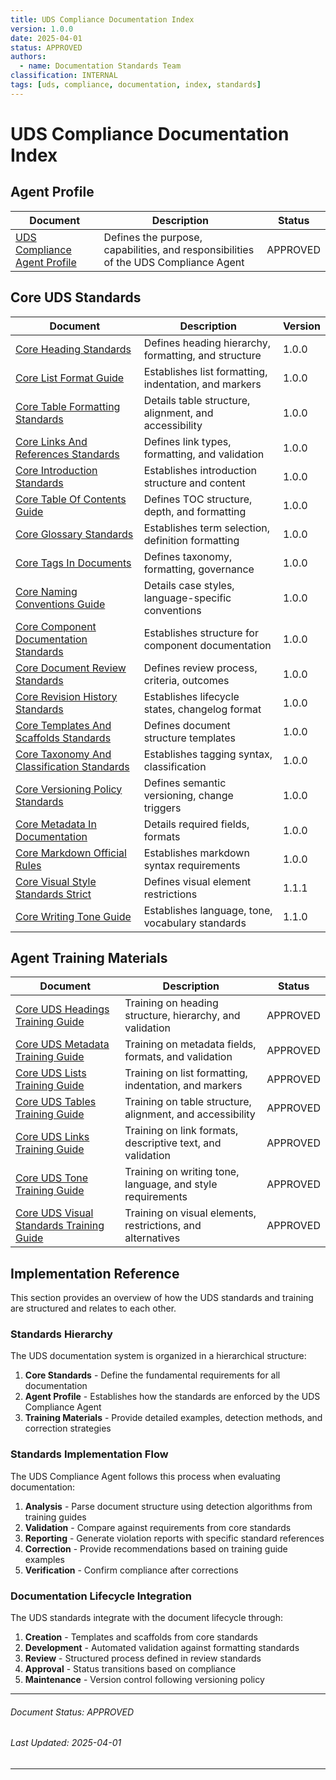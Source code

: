 ```yaml
---
title: UDS Compliance Documentation Index
version: 1.0.0
date: 2025-04-01
status: APPROVED
authors:
  - name: Documentation Standards Team
classification: INTERNAL
tags: [uds, compliance, documentation, index, standards]
---
```


# UDS Compliance Documentation Index

## Agent Profile

| Document | Description | Status |
|----------|-------------|--------|
| [UDS Compliance Agent Profile](../../agent-instructions/profiles/uds-compliance-agent-profile.md) | Defines the purpose, capabilities, and responsibilities of the UDS Compliance Agent | APPROVED |

## Core UDS Standards

| Document | Description | Version |
|----------|-------------|---------|
| [Core Heading Standards](../../core-standards/formatting/core-heading-standards.md) | Defines heading hierarchy, formatting, and structure | 1.0.0 |
| [Core List Format Guide](../../core-standards/formatting/core-list-format-guide.md) | Establishes list formatting, indentation, and markers | 1.0.0 |
| [Core Table Formatting Standards](../../core-standards/formatting/core-table-formatting-standards.md) | Details table structure, alignment, and accessibility | 1.0.0 |
| [Core Links And References Standards](../../core-standards/formatting/core-links-and-references-standards.md) | Defines link types, formatting, and validation | 1.0.0 |
| [Core Introduction Standards](../../core-standards/formatting/core-introduction-standards.md) | Establishes introduction structure and content | 1.0.0 |
| [Core Table Of Contents Guide](../../core-standards/formatting/core-table-of-contents-guide.md) | Defines TOC structure, depth, and formatting | 1.0.0 |
| [Core Glossary Standards](../../core-standards/formatting/core-glossary-standards.md) | Establishes term selection, definition formatting | 1.0.0 |
| [Core Tags In Documents](../../core-standards/metadata/core-tags-in-documents.md) | Defines taxonomy, formatting, governance | 1.0.0 |
| [Core Naming Conventions Guide](../../core-standards/metadata/core-naming-conventions-guide.md) | Details case styles, language-specific conventions | 1.0.0 |
| [Core Component Documentation Standards](../../core-standards/compliance/core-component-documentation-standards.md) | Establishes structure for component documentation | 1.0.0 |
| [Core Document Review Standards](../../core-standards/structure/core-document-review-standards.md) | Defines review process, criteria, outcomes | 1.0.0 |
| [Core Revision History Standards](../../core-standards/structure/core-revision-history-standards.md) | Establishes lifecycle states, changelog format | 1.0.0 |
| [Core Templates And Scaffolds Standards](../../core-standards/compliance/core-templates-and-scaffolds-standards.md) | Defines document structure templates | 1.0.0 |
| [Core Taxonomy And Classification Standards](../../core-standards/compliance/core-taxonomy-and-classification-standards.md) | Establishes tagging syntax, classification | 1.0.0 |
| [Core Versioning Policy Standards](../../core-standards/structure/core-versioning-policy-standards.md) | Defines semantic versioning, change triggers | 1.0.0 |
| [Core Metadata In Documentation](../../core-standards/metadata/core-metadata-in-documentation.md) | Details required fields, formats | 1.0.0 |
| [Core Markdown Official Rules](../../core-standards/formatting/core-markdown-official-rules.md) | Establishes markdown syntax requirements | 1.0.0 |
| [Core Visual Style Standards Strict](../../core-standards/visual-and-tone/core-visual-style-standards-strict.md) | Defines visual element restrictions | 1.1.1 |
| [Core Writing Tone Guide](../../core-standards/visual-and-tone/core-writing-tone-guide.md) | Establishes language, tone, vocabulary standards | 1.1.0 |

## Agent Training Materials

| Document | Description | Status |
|----------|-------------|--------|
| [Core UDS Headings Training Guide](../training/core-uds-headings-training-guide.md) | Training on heading structure, hierarchy, and validation | APPROVED |
| [Core UDS Metadata Training Guide](../training/core-uds-metadata-training-guide.md) | Training on metadata fields, formats, and validation | APPROVED |
| [Core UDS Lists Training Guide](../training/core-uds-lists-training-guide.md) | Training on list formatting, indentation, and markers | APPROVED |
| [Core UDS Tables Training Guide](../training/core-uds-tables-training-guide.md) | Training on table structure, alignment, and accessibility | APPROVED |
| [Core UDS Links Training Guide](../training/core-uds-links-training-guide.md) | Training on link formats, descriptive text, and validation | APPROVED |
| [Core UDS Tone Training Guide](../training/core-uds-tone-training-guide.md) | Training on writing tone, language, and style requirements | APPROVED |
| [Core UDS Visual Standards Training Guide](../training/core-uds-visual-standards-training-guide.md) | Training on visual elements, restrictions, and alternatives | APPROVED |

## Implementation Reference

This section provides an overview of how the UDS standards and training are structured and relates to each other.

### Standards Hierarchy

The UDS documentation system is organized in a hierarchical structure:

1. **Core Standards** - Define the fundamental requirements for all documentation
2. **Agent Profile** - Establishes how the standards are enforced by the UDS Compliance Agent
3. **Training Materials** - Provide detailed examples, detection methods, and correction strategies

### Standards Implementation Flow

The UDS Compliance Agent follows this process when evaluating documentation:

1. **Analysis** - Parse document structure using detection algorithms from training guides
2. **Validation** - Compare against requirements from core standards
3. **Reporting** - Generate violation reports with specific standard references
4. **Correction** - Provide recommendations based on training guide examples
5. **Verification** - Confirm compliance after corrections

### Documentation Lifecycle Integration

The UDS standards integrate with the document lifecycle through:

1. **Creation** - Templates and scaffolds from core standards
2. **Development** - Automated validation against formatting standards
3. **Review** - Structured process defined in review standards
4. **Approval** - Status transitions based on compliance
5. **Maintenance** - Version control following versioning policy

---
###### Document Status: APPROVED
###### Last Updated: 2025-04-01
---
